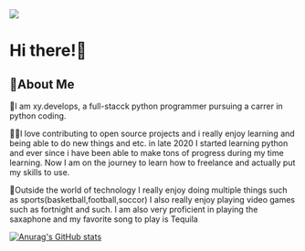 <img src="https://capsule-render.vercel.app/api?type=venom&color=gradient&height=300&section=header&text=Python%20Rules!&fontSize=90&animation=blink&fontColor=000000&stroke=B589D6"/>

# Hi there!👋

## 🚀About Me

🐍I am xy.develops, a full-stacck python programmer pursuing a carrer in python coding.

👨‍💻I love contributing to open source projects and i really enjoy learning and being able to do new things and etc.
in late 2020 I started learning python and ever since i have been able to make tons of progress during my time learning.
Now I am on the journey to learn how to freelance and actually put my skills to use.

🎯Outside the world of technology I really enjoy doing multiple things such as sports(basketball,football,soccor) I also really enjoy
playing video games such as fortnight and such. I am also very proficient in playing the saxaphone and my favorite song to play is Tequila

[![Anurag's GitHub stats](https://github-readme-stats.vercel.app/api?username=anuraghazra)](https://github.com/anuraghazra/github-readme-stats)
